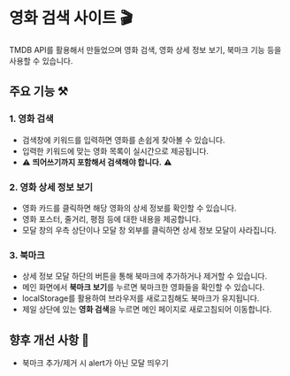 # 영화 검색 사이트 🎬

TMDB API를 활용해서 만들었으며 영화 검색, 영화 상세 정보 보기, 북마크 기능 등을 사용할 수 있습니다.

## 주요 기능 ⚒️

### 1. 영화 검색

- 검색창에 키워드를 입력하면 영화를 손쉽게 찾아볼 수 있습니다.
- 입력한 키워드에 맞는 영화 목록이 실시간으로 제공됩니다.
- ⚠️ **띄어쓰기까지 포함해서 검색해야 합니다.** ⚠️

### 2. 영화 상세 정보 보기

- 영화 카드를 클릭하면 해당 영화의 상세 정보를 확인할 수 있습니다.
- 영화 포스터, 줄거리, 평점 등에 대한 내용을 제공합니다.
- 모달 창의 우측 상단이나 모달 창 외부를 클릭하면 상세 정보 모달이 사라집니다.

### 3. 북마크

- 상세 정보 모달 하단의 버튼을 통해 북마크에 추가하거나 제거할 수 있습니다.
- 메인 화면에서 **북마크 보기**를 누르면 북마크한 영화들을 확인할 수 있습니다.
- localStorage를 활용하여 브라우저를 새로고침해도 북마크가 유지됩니다.
- 제일 상단에 있는 **영화 검색**을 누르면 메인 페이지로 새로고침되어 이동합니다.

## 향후 개선 사항 📝

- 북마크 추가/제거 시 alert가 아닌 모달 띄우기
